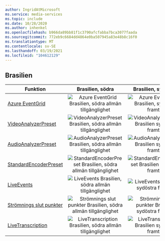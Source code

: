 ```yaml
---
author: IngridAtMicrosoft
ms.service: media-services
ms.topic: include
ms.date: 10/28/2020
ms.author: inhenkel
ms.openlocfilehash: b966da89bb81f1c3790afcfabba7bca3077faada
ms.sourcegitcommit: 772eb9c6684dd4864e0ba507945a83e48b8c16f0
ms.translationtype: MT
ms.contentlocale: sv-SE
ms.lasthandoff: 03/19/2021
ms.locfileid: "104612129"
---
```

<!--Feature availability in region-->
## <a name="brazil"></a>Brasilien

| Funktion | Brasilien, södra | Brasilien, sydöstra |
| --- | :---: | :---: |
| [Azure EventGrid](../monitoring/reacting-to-media-services-events.md) |![Azure EventGrid Brasilien, södra allmän tillgänglighet](../media/azure-clouds-regions/ga.svg)  |![Azure EventGrid Brasilien, sydöstra framtid](../media/azure-clouds-regions/planned-active.svg) |
| [VideoAnalyzerPreset](../analyzing-video-audio-files-concept.md) |![VideoAnalyzerPreset Brasilien, södra allmän tillgänglighet](../media/azure-clouds-regions/ga.svg)  | ![VideoAnalyzerPreset Brasilien sydöstra framtid](../media/azure-clouds-regions/planned-active.svg) |
| [AudioAnalyzerPreset](../analyzing-video-audio-files-concept.md) |![AudioAnalyzerPreset Brasilien, södra allmän tillgänglighet](../media/azure-clouds-regions/ga.svg)  | ![AudioAnalyzerPreset Brasilien sydöstra framtid](../media/azure-clouds-regions/planned-active.svg) |
| [StandardEncoderPreset](../encoding-concept.md) |![StandardEncoderPreset Brasilien, södra allmän tillgänglighet](../media/azure-clouds-regions/ga.svg)  | ![StandardEncoderPreset Brasilien sydöstra framtid](../media/azure-clouds-regions/planned-active.svg) |
| [LiveEvents](../live-streaming-overview.md) |![LiveEvents Brasilien, södra allmän tillgänglighet](../media/azure-clouds-regions/ga.svg)  | ![LiveEvents Brasilien sydöstra framtid](../media/azure-clouds-regions/planned-active.svg) |
| [Strömnings slut punkter](../streaming-endpoint-concept.md) |![Strömnings slut punkter Brasilien, södra allmän tillgänglighet](../media/azure-clouds-regions/ga.svg) | ![Strömnings slut punkter Brasilien sydöstra framtid](../media/azure-clouds-regions/planned-active.svg)  |
| [LiveTranscription](../live-transcription.md) |![LiveTranscription Brasilien, södra allmän tillgänglighet](../media/azure-clouds-regions/ga.svg) |![LiveTranscription Brasilien sydöstra framtid](../media/azure-clouds-regions/planned-active.svg) |
